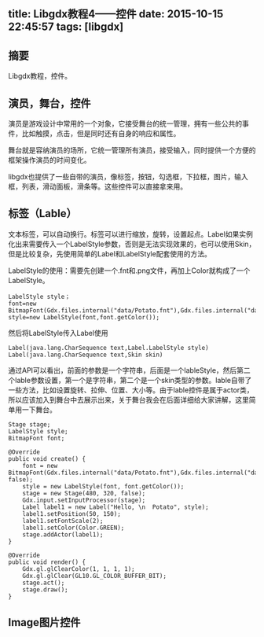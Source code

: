 title: Libgdx教程4——控件
date: 2015-10-15 22:45:57
tags: [libgdx]
---

## 摘要
Libgdx教程，控件。
<!--more-->

## 演员，舞台，控件

演员是游戏设计中常用的一个对象，它接受舞台的统一管理，拥有一些公共的事件，比如触摸，点击，但是同时还有自身的响应和属性。

舞台就是容纳演员的场所，它统一管理所有演员，接受输入，同时提供一个方便的框架操作演员的时间变化。

libgdx也提供了一些自带的演员，像标签，按钮，勾选框，下拉框，图片，输入框，列表，滑动面板，滑条等。这些控件可以直接拿来用。

## 标签（Lable）

文本标签，可以自动换行。标签可以进行缩放，旋转，设置起点。Label如果实例化出来需要传入一个LabelStyle参数，否则是无法实现效果的，也可以使用Skin，但是比较复杂，先使用简单的Label和LabelStyle配套使用的方法。

LabelStyle的使用：需要先创建一个.fnt和.png文件，再加上Color就构成了一个LabelStyle。

	LabelStyle style；
	font=new BitmapFont(Gdx.files.internal("data/Potato.fnt"),Gdx.files.internal("data/Potato.png"),false);
	style=new LabelStyle(font,font.getColor());

然后将LabelStyle传入Label使用

	Label(java.lang.CharSequence text,Label.LabelStyle style)
	Label(java.lang.CharSequence text,Skin skin)

通过API可以看出，前面的参数是一个字符串，后面是一个lableStyle，然后第二个lable参数设置，第一个是字符串，第二个是一个skin类型的参数。lable自带了一些方法，比如设置旋转、拉伸、位置、大小等。由于lable控件是属于actor类，所以应该加入到舞台中去展示出来，关于舞台我会在后面详细给大家讲解，这里简单用一下舞台。

	Stage stage;
	LabelStyle style;
	BitmapFont font;

	@Override
	public void create() {
		font = new BitmapFont(Gdx.files.internal("data/Potato.fnt"),Gdx.files.internal("data/Potato.png"), false);
		style = new LabelStyle(font, font.getColor());
		stage = new Stage(480, 320, false);
		Gdx.input.setInputProcessor(stage);
		Label label1 = new Label("Hello, \n  Potato", style);
		label1.setPosition(50, 150);
		label1.setFontScale(2);
		label1.setColor(Color.GREEN);
		stage.addActor(label1);
	}

	@Override
	public void render() {
		Gdx.gl.glClearColor(1, 1, 1, 1);
		Gdx.gl.glClear(GL10.GL_COLOR_BUFFER_BIT);
		stage.act();
		stage.draw();
	}

## Image图片控件